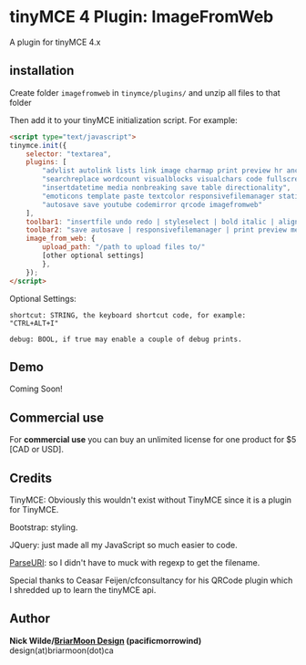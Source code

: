 tinyMCE 4 Plugin: ImageFromWeb
==============================

A plugin for tinyMCE 4.x

## installation

Create folder `imagefromweb` in `tinymce/plugins/` and unzip all files to that folder

Then add it to your tinyMCE initialization script. For example:

```html
<script type="text/javascript">
tinymce.init({
	selector: "textarea",
	plugins: [
        "advlist autolink lists link image charmap print preview hr anchor pagebreak",
        "searchreplace wordcount visualblocks visualchars code fullscreen",
        "insertdatetime media nonbreaking save table directionality",
        "emoticons template paste textcolor responsivefilemanager statistics importcss",
		"autosave save youtube codemirror qrcode imagefromweb"
    ],
    toolbar1: "insertfile undo redo | styleselect | bold italic | alignleft aligncenter alignright alignjustify | bullist numlist outdent indent | link image",
    toolbar2: "save autosave | responsivefilemanager | print preview media | forecolor backcolor emoticons | code | youtube | qrcode | image_from_web",
    image_from_web: {
        upload_path: "/path to upload files to/"
		[other optional settings]		
		},  
	});
</script>
```

Optional Settings:

    shortcut: STRING, the keyboard shortcut code, for example: "CTRL+ALT+I"

    debug: BOOL, if true may enable a couple of debug prints.

## Demo

Coming Soon!

## Commercial use

For <b>commercial use</b> you can buy an unlimited license for one product for $5 [CAD or USD].

## Credits

TinyMCE: Obviously this wouldn't exist without TinyMCE since it is a plugin for TinyMCE.

Bootstrap: styling.

JQuery: just made all my JavaScript so much easier to code.

[ParseURI](http://blog.stevenlevithan.com/archives/parseuri): so I didn't have to muck with regexp to get the filename.


Special thanks to Ceasar Feijen/cfconsultancy for his QRCode plugin which I shredded up to learn the tinyMCE api.

## Author
**Nick Wilde/[BriarMoon Design](http://www.briarmoon.ca/design/) (pacificmorrowind)**
design(at)briarmoon(dot)ca
